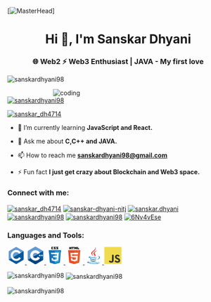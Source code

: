 [![MasterHead](https://img.bitgetimg.com/multiLang/web/606d007c8b6065f0923e8452daed763c.png)]
<h1 align="center">Hi 👋, I'm Sanskar Dhyani</h1>
<h3 align="center">🌐 Web2 ⚡ Web3 Enthusiast | JAVA - My first love</h3>

<p align="left"> <img src="https://komarev.com/ghpvc/?username=sanskardhyani98&label=Profile%20views&color=0e75b6&style=flat" alt="sanskardhyani98" /> </p>
<img align="right" alt="coding" width="400" src="https://media3.giphy.com/media/v1.Y2lkPTc5MGI3NjExYnF3YjU2amdlbXViZ3YzY293OXl4eHVpend5bzM4d3M3eDM2d3ZkZSZlcD12MV9pbnRlcm5hbF9naWZfYnlfaWQmY3Q9cw/lP8xu5t2DLGG045H8F/giphy.gif" />
<p align="left"> <a href="https://github.com/ryo-ma/github-profile-trophy"><img src="https://github-profile-trophy.vercel.app/?username=sanskardhyani98" alt="sanskardhyani98" /></a> </p>
<p align="left"> <a href="https://twitter.com/sanskar_dh4714" target="blank"><img src="https://img.shields.io/twitter/follow/sanskar_dh4714?logo=twitter&style=for-the-badge" alt="sanskar_dh4714" /></a> </p>

- 🌱 I’m currently learning **JavaScript and React.**

- 💬 Ask me about **C,C++ and JAVA.**

- 📫 How to reach me **sanskardhyani98@gmail.com**

- ⚡ Fun fact **I just get crazy about Blockchain and Web3 space.**

<h3 align="left">Connect with me:</h3>
<p align="left">
<a href="https://twitter.com/sanskar_dh4714" target="blank"><img align="center" src="https://raw.githubusercontent.com/rahuldkjain/github-profile-readme-generator/master/src/images/icons/Social/twitter.svg" alt="sanskar_dh4714" height="30" width="40" /></a>
<a href="https://linkedin.com/in/sanskar-dhyani-nitj" target="blank"><img align="center" src="https://raw.githubusercontent.com/rahuldkjain/github-profile-readme-generator/master/src/images/icons/Social/linked-in-alt.svg" alt="sanskar-dhyani-nitj" height="30" width="40" /></a>
<a href="https://instagram.com/sanskar.dhyani" target="blank"><img align="center" src="https://raw.githubusercontent.com/rahuldkjain/github-profile-readme-generator/master/src/images/icons/Social/instagram.svg" alt="sanskar.dhyani" height="30" width="40" /></a>
<a href="https://www.leetcode.com/sanskardhyani98" target="blank"><img align="center" src="https://raw.githubusercontent.com/rahuldkjain/github-profile-readme-generator/master/src/images/icons/Social/leet-code.svg" alt="sanskardhyani98" height="30" width="40" /></a>
<a href="https://auth.geeksforgeeks.org/user/sanskardhyani98" target="blank"><img align="center" src="https://raw.githubusercontent.com/rahuldkjain/github-profile-readme-generator/master/src/images/icons/Social/geeks-for-geeks.svg" alt="sanskardhyani98" height="30" width="40" /></a>
<a href="https://discord.gg/6Nv4vEse" target="blank"><img align="center" src="https://raw.githubusercontent.com/rahuldkjain/github-profile-readme-generator/master/src/images/icons/Social/discord.svg" alt="6Nv4vEse" height="30" width="40" /></a>
</p>

<h3 align="left">Languages and Tools:</h3>
<p align="left"> <a href="https://www.cprogramming.com/" target="_blank" rel="noreferrer"> <img src="https://raw.githubusercontent.com/devicons/devicon/master/icons/c/c-original.svg" alt="c" width="40" height="40"/> </a> <a href="https://www.w3schools.com/cpp/" target="_blank" rel="noreferrer"> <img src="https://raw.githubusercontent.com/devicons/devicon/master/icons/cplusplus/cplusplus-original.svg" alt="cplusplus" width="40" height="40"/> </a> <a href="https://www.w3schools.com/css/" target="_blank" rel="noreferrer"> <img src="https://raw.githubusercontent.com/devicons/devicon/master/icons/css3/css3-original-wordmark.svg" alt="css3" width="40" height="40"/> </a> <a href="https://www.w3.org/html/" target="_blank" rel="noreferrer"> <img src="https://raw.githubusercontent.com/devicons/devicon/master/icons/html5/html5-original-wordmark.svg" alt="html5" width="40" height="40"/> </a> <a href="https://www.java.com" target="_blank" rel="noreferrer"> <img src="https://raw.githubusercontent.com/devicons/devicon/master/icons/java/java-original.svg" alt="java" width="40" height="40"/> </a> <a href="https://developer.mozilla.org/en-US/docs/Web/JavaScript" target="_blank" rel="noreferrer"> <img src="https://raw.githubusercontent.com/devicons/devicon/master/icons/javascript/javascript-original.svg" alt="javascript" width="40" height="40"/> </a> </p>

<p><img align="left" src="https://github-readme-stats.vercel.app/api/top-langs?username=sanskardhyani98&show_icons=true&locale=en&layout=compact" alt="sanskardhyani98" /></p>

<p>&nbsp;<img align="center" src="https://github-readme-stats.vercel.app/api?username=sanskardhyani98&show_icons=true&locale=en" alt="sanskardhyani98" /></p>

<p><img align="center" src="https://github-readme-streak-stats.herokuapp.com/?user=sanskardhyani98&" alt="sanskardhyani98" /></p>


